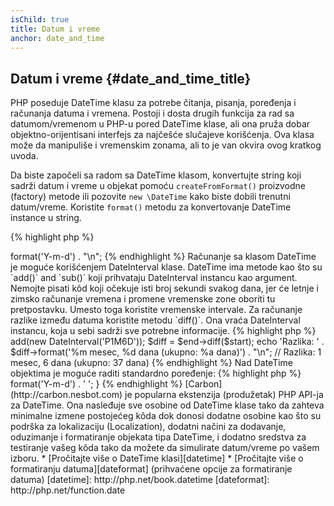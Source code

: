 ```yaml
---
isChild: true
title: Datum i vreme
anchor: date_and_time
---
```


## Datum i vreme {#date_and_time_title}

PHP poseduje DateTime klasu za potrebe čitanja, pisanja, poređenja i računanja datuma i vremena.
Postoji i dosta drugih funkcija za rad sa datumom/vremenom u PHP-u pored DateTime klase, ali ona
pruža dobar objektno-orijentisani interfejs za najčešće slučajeve korišćenja. Ova klasa može da
manipuliše i vremenskim zonama, ali to je van okvira ovog kratkog uvoda.

Da biste započeli sa radom sa DateTime klasom, konvertujte string koji sadrži datum i vreme u objekat pomoću
`createFromFormat()` proizvodne (factory) metode ili pozovite `new \DateTime` kako biste dobili trenutni datum/vreme.
Koristite `format()` metodu za konvertovanje DateTime instance u string.

{% highlight php %}
<?php
$raw = '22. 11. 1968';
$start = DateTime::createFromFormat('d. m. Y', $raw);

echo 'Početni datum: ' . $start->format('Y-m-d') . "\n";
{% endhighlight %}

Računanje sa klasom DateTime je moguće korišćenjem DateInterval klase. DateTime ima metode kao što su `add()` and `sub()` koji prihvataju
DateInterval instancu kao argument. Nemojte pisati kôd koji očekuje isti broj sekundi svakog dana, jer će letnje i zimsko
računanje vremena i promene vremenske zone oboriti tu pretpostavku. Umesto toga koristite vremenske intervale. Za
računanje razlike između datuma koristite metodu `diff()`. Ona vraća DateInterval instancu, koja u sebi sadrži sve
potrebne informacije.

{% highlight php %}
<?php
// kloniraj $start i dodaj 1 mesec i 6 dana
$end = clone $start;
$end->add(new DateInterval('P1M6D'));

$diff = $end->diff($start);
echo 'Razlika: ' . $diff->format('%m mesec, %d dana (ukupno: %a dana)') . "\n";
// Razlika: 1 mesec, 6 dana (ukupno: 37 dana)
{% endhighlight %}

Nad DateTime objektima je moguće raditi standardno poređenje:

{% highlight php %}
<?php
if ($start < $end) {
    echo "Početni je pre kranjeg datuma!\n";
}
{% endhighlight %}

Poslednji primer demonstrira korišćenje DatePeriod klase. Ona se koristi za iteraciju nad periodičnim događajima.
Može da primi dva DateTime objekta, početni i krajni datum, kao i interval po kojem treba da vraća rezultujuće datume.

{% highlight php %}
<?php
// ispisuj svaki četvrtak između $start i $end
$periodInterval = DateInterval::createFromDateString('first thursday');
$periodIterator = new DatePeriod($start, $periodInterval, $end, DatePeriod::EXCLUDE_START_DATE);
foreach ($periodIterator as $date) {
    // ispisuj svaki datum u periodu
    echo $date->format('Y-m-d') . ' ';
}
{% endhighlight %}

[Carbon](http://carbon.nesbot.com) je popularna ekstenzija (produžetak) PHP API-ja za DateTime. Ona nasleđuje sve osobine
od DateTime klase tako da zahteva minimalne izmene postojećeg kôda dok donosi dodatne osobine kao što su podrška za lokalizaciju (Localization),
dodatni načini za dodavanje, oduzimanje i formatiranje objekata tipa DateTime, i dodatno sredstva za testiranje vašeg kôda
tako da možete da simulirate datum/vreme po vašem izboru.

* [Pročitajte više o DateTime klasi][datetime]
* [Pročitajte više o formatiranju datuma][dateformat] (prihvaćene opcije za formatiranje datuma)

[datetime]: http://php.net/book.datetime
[dateformat]: http://php.net/function.date
